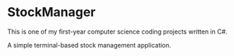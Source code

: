 # StockManager

This is one of my first-year computer science coding projects written in C#.

A simple terminal-based stock management application.
